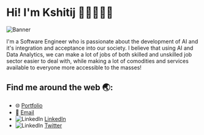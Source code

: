 # Hi! I'm Kshitij 👋🏽👨🏽‍💻

![Banner](https://user-images.githubusercontent.com/66397721/212951261-6c0d817d-3e9e-4176-98a5-e14a552f41b9.png)

I'm a Software Engineer who is passionate about the development of AI and it's integration and acceptance into our society. I believe that using AI and Data Analytics, we can make a lot of jobs of both skilled and unskilled job sector easier to deal with, while making a lot of comodities and services available to everyone more accessible to the masses!

## Find me around the web 🌏:

- 🌐 [Portfolio](https://notkshitijsingh.github.io/)
- 📧 [Email](mailto:chaharkshitij@gmail.com)
- ![LinkedIn](https://img.shields.io/badge/LinkedIn-blue) [LinkedIn](https://www.linkedin.com/in/kshitijsingh-lnkdin/)
- ![LinkedIn](https://img.shields.io/badge/Twitter-blue) [Twitter](https://twitter.com/kshitijsinghtwt)
